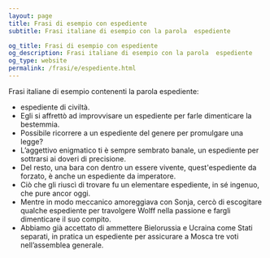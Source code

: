```yaml
---
layout: page
title: Frasi di esempio con espediente 
subtitle: Frasi italiane di esempio con la parola  espediente

og_title: Frasi di esempio con espediente 
og_description: Frasi italiane di esempio con la parola  espediente
og_type: website
permalink: /frasi/e/espediente.html
---
```


Frasi italiane di esempio contenenti la parola espediente:


- espediente di civiltà.
- Egli si affrettò ad improvvisare un espediente per farle dimenticare la bestemmia.
- Possibile ricorrere a un espediente del genere per promulgare una legge?
- L’aggettivo enigmatico ti è sempre sembrato banale, un espediente per sottrarsi ai doveri di precisione.
- Del resto, una bara con dentro un essere vivente, quest'espediente da forzato, è anche un espediente da imperatore.
- Ciò che gli riuscì di trovare fu un elementare espediente, in sé ingenuo, che pure ancor oggi.
- Mentre in modo meccanico amoreggiava con Sonja, cercò di escogitare qualche espediente per travolgere Wolff nella passione e fargli dimenticare il suo compito.
- Abbiamo già accettato di ammettere Bielorussia e Ucraina come Stati separati, in pratica un espediente per assicurare a Mosca tre voti nell’assemblea generale.
